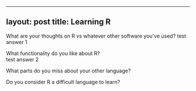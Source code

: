  
 ---
layout: post
title: Learning R
---

What are your thoughts on R vs whatever other software you've used? 
 test answer 1
 
What functionality do you like about R?  
 test answer 2
 
 What parts do you miss about your other language?  
 
 Do you consider R a difficult language to learn? 
